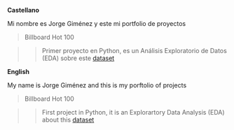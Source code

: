 **Castellano**

Mi nombre es Jorge Giménez y este mi portfolio de proyectos
>Billboard Hot 100

>>Primer proyecto en Python, es un Análisis Exploratorio de Datos (EDA) sobre este [dataset](https://www.kaggle.com/datasets/thedevastator/billboard-hot-100-audio-features)

**English**

My name is Jorge Giménez and this is my porftolio of projects
>Billboard Hot 100

>>First project in Python, it is an Explorartory Data Analysis (EDA) about this [dataset](https://www.kaggle.com/datasets/thedevastator/billboard-hot-100-audio-features)
            

